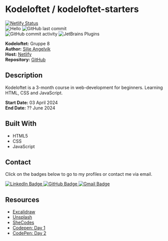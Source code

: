 # Kodeloftet / kodeloftet-starters

[![Netlify Status](https://api.netlify.com/api/v1/badges/29d058c7-d1c0-447b-8f0e-7f5de0e61c28/deploy-status)](https://app.netlify.com/sites/sav-typescript-todo-list/deploys)  <br>
![Hello](https://img.shields.io/static/v1?label=project&message=todo-list&color=orange) ![GitHub last commit](https://img.shields.io/github/last-commit/siljeangelvik/typescript-todo-list?&color=ff69b4) <br>
![GitHub commit activity](https://img.shields.io/github/commit-activity/w/siljeangelvik/typescript-todo-list?&color=blue) ![JetBrains Plugins](https://img.shields.io/jetbrains/plugin/r/rating/R4Intellij?&color=blueviolet) <br>

**Kodeloftet:** Gruppe 8 <br>
**Author:** [Silje Angelvik](https://github.com/siljeangelvik) <br>
**Host:** [Netlify](https://kodeloftet-starters.netlify.app/) <br>
**Repository:** [GitHub](https://github.com/siljeangelvik/kodeloftet-1)

## Description

Kodeloftet is a 3-month course in web-development for beginners. Learning HTML, CSS and JavaScript.

**Start Date:** 03 April 2024 <br>
**End Date:** ?? June 2024

## Built With

- HTML5
- CSS
- JavaScript

## Contact

Click on the badges below to go to my profiles or contact me via email.

<a href = "https://www.linkedin.com/in/siljeangelvik/">
    <img src="https://img.shields.io/badge/LinkedIn-0A66C2.svg?style=for-the-badge&logo=LinkedIn&logoColor=white" alt="LinkedIn Badge" />
</a>
<a href = "https://github.com/siljeangelvik">
    <img src="https://img.shields.io/badge/GitHub-181717.svg?style=for-the-badge&logo=GitHub&logoColor=white" alt="GitHub Badge" />
</a>
<a href = "mailto: angelviksilje@gmail.com">
    <img src="https://img.shields.io/badge/Gmail-EA4335.svg?style=for-the-badge&logo=Gmail&logoColor=white" alt="Gmail Badge" />
</a>


## Resources

- [Excalidraw](https://excalidraw.com/)
- [Unsplash](https://unsplash.com/)
- [SheCodes](https://www.shecodes.io/athena/1379-how-to-add-a-footer-with-html-and-css)
- [Codepen: Day 1](https://codepen.io/siljeangelvik/pen/RwOxgKX?editors=1100)
- [CodePen: Day 2](https://codepen.io/siljeangelvik/pen/RwOQLYJ)
